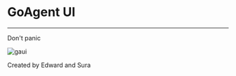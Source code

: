 
GoAgent UI
==========

---

Don't panic

![gaui](https://cloud.githubusercontent.com/assets/5505691/3007595/4c39f8a8-de92-11e3-9740-bb87655e3f0b.jpg)

Created by Edward and Sura
